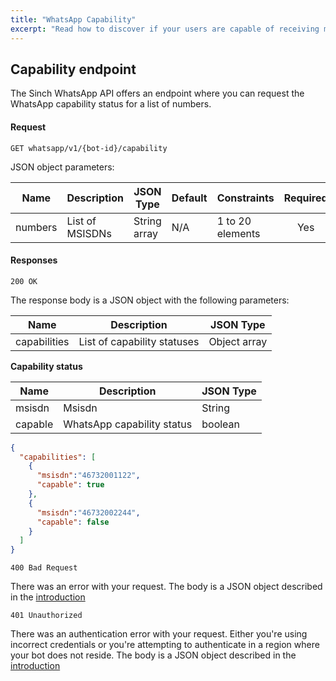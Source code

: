 ```yaml
---
title: "WhatsApp Capability"
excerpt: "Read how to discover if your users are capable of receiving messages via WhatsApp."
---
```


## Capability endpoint

The Sinch WhatsApp API offers an endpoint where you can request the WhatsApp capability status for a
list of numbers.

#### Request

`GET whatsapp/v1/{bot-id}/capability`

JSON object parameters:

| Name    | Description                      | JSON Type    | Default    | Constraints           | Required |
| ------- | -------------------------------- | ------------ | ---------- | --------------------- | :------: |
| numbers | List of MSISDNs                  | String array | N/A        | 1 to 20 elements      | Yes      |

#### Responses

`200 OK`

The response body is a JSON object with the following parameters:

|Name        | Description                         | JSON Type    |
|------------|------------------------------------ |--------------|
|capabilities| List of capability statuses         | Object array |

**Capability status**

|Name        | Description                         | JSON Type    |
|------------|------------------------------------ |--------------|
|msisdn      | Msisdn                              | String       |
|capable     | WhatsApp capability status          | boolean      |

```json
{
  "capabilities": [
    {
      "msisdn":"46732001122",
      "capable": true
    },
    {
      "msisdn":"46732002244",
      "capable": false
    }
  ]
}
```

`400 Bad Request`

There was an error with your request. The body is a JSON object described in the [introduction](doc:whatsapp-introduction#section-http-errors)

`401 Unauthorized`

There was an authentication error with your request. Either you're using incorrect credentials or you're attempting to authenticate
in a region where your bot does not reside. The body is a JSON object described in the [introduction](doc:whatsapp-introduction#section-http-errors)


